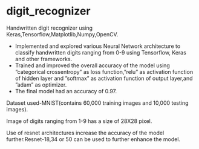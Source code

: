# digit_recognizer
Handwritten digit recognizer using Keras,Tensorflow,Matplotlib,Numpy,OpenCV.

* Implemented and explored various Neural Network architecture to classify handwritten digits ranging from 0-9
using Tensorflow, Keras and other frameworks.
* Trained and improved the overall accuracy of the model using ”categorical crossentropy” as loss function,”relu”
as activation function of hidden layer and ”softmax” as activation function of output layer,and ”adam” as
optimizer.
* The final model had an accuracy of 0.97.

Dataset used-MNIST(contains 60,000 training images and 10,000 testing images).

Image of digits ranging from 1-9 has a size of 28X28 pixel.

Use of resnet architectures increase the accuracy of the model further.Resnet-18,34 or 50 can be used to further enhance the model.

